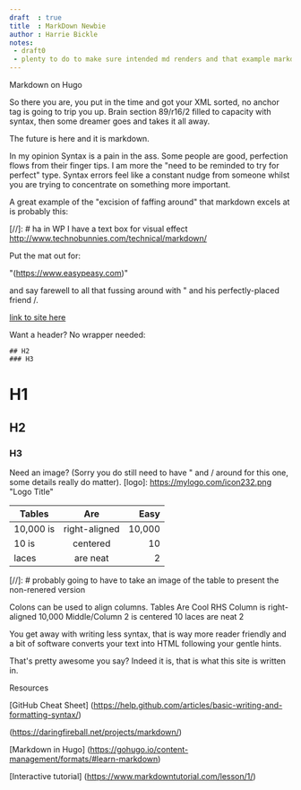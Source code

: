 ```yaml
---
draft  : true
title  : MarkDown Newbie
author : Harrie Bickle
notes:
 - draft0
 - plenty to do to make sure intended md renders and that example markdown does not
---
```


Markdown on Hugo

So there you are, you put in the time and got your XML sorted, no anchor tag is going to trip you up. Brain section 89/r16/2 filled to capacity with syntax, then some dreamer goes and takes it all away.

The future is here and it is markdown.

In my opinion Syntax is a pain in the ass. Some people are good, perfection flows from their finger tips. I am more the "need to be reminded to try for perfect" type. Syntax errors feel like a constant nudge from someone whilst you are trying to concentrate on something more important.

A great example of the "excision of faffing around" that markdown excels at is probably this:

[//]: # ha in WP I have a text box for visual effect http://www.technobunnies.com/technical/markdown/

Put the mat out for:

"(https://www.easypeasy.com)"

and say farewell to all that fussing around with " and his perfectly-placed friend /.

<a href="http://devil_in_the_detail.com">link to site here</a>

Want a header? No wrapper needed:
``` # H1
## H2
### H3
```

# H1
## H2
### H3

Need an image? (Sorry you do still need to have " and / around for this one, some details really do matter).
[logo]: https://mylogo.com/icon232.png "Logo Title"

| Tables    | Are           | Easy    |
| --------- |:-------------:| ----:   |
| 10,000 is | right-aligned | 10,000  |
| 10 is     | centered      | 10      |
| laces     | are neat      | 2       |


[//]: # probably going to have to take an image of the table to present the non-renered version

Colons can be used to align columns.
Tables	Are	Cool
RHS Column is	right-aligned	10,000
Middle/Column 2 is	centered	10
laces	are neat	2


You get away with writing less syntax, that is way more reader friendly and a bit of software converts your text into HTML following your gentle hints.

That's pretty awesome you say? Indeed it is, that is what this site is written in.

Resources

[GitHub Cheat Sheet] (https://help.github.com/articles/basic-writing-and-formatting-syntax/)

(https://daringfireball.net/projects/markdown/)

[Markdown in Hugo] (https://gohugo.io/content-management/formats/#learn-markdown)

[Interactive tutorial] (https://www.markdowntutorial.com/lesson/1/)
